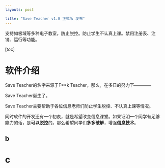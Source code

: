 ```yaml
---
layouts: post

title: "Save Teacher v1.0 正式版 发布"
---
```


支持如极域等多种电子教室，防止脱控。防止学生不认真上课。禁用注册表、注销、运行等功能。

[toc]

# 软件介绍

Save Teacher的名字来源于F\*\*k Teacher，那么，在多日的努力下————

Save Teacher诞生了。

Save Teacher主要帮助于各位信息老师们防止学生脱控、不认真上课等情况。

同时软件的开发还有一个初衷，就是希望改变信息课堂。如果证明一个同学有足够能力的话，是**可以脱控**的。那么希望同学们**多多破解**，增强**信息技术**。


## b

# c
